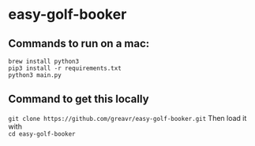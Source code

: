 # easy-golf-booker

## Commands to run on a mac:
```
brew install python3
pip3 install -r requirements.txt
python3 main.py
```

## Command to get this locally
`git clone https://github.com/greavr/easy-golf-booker.git`
Then load it with \
`cd easy-golf-booker`